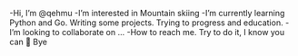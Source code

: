 -Hi, I’m @qehmu
-I’m interested in Mountain skiing
-I’m currently learning Python and Go. Writing some projects. Trying to progress and education.
-I’m looking to collaborate on ...
-How to reach me. Try to do it, I know you can 🥇
Bye

<!---
qehmu/qehmu is a ✨ special ✨ repository because its `README.md` (this file) appears on your GitHub profile.
You can click the Preview link to take a look at your changes.
--->
